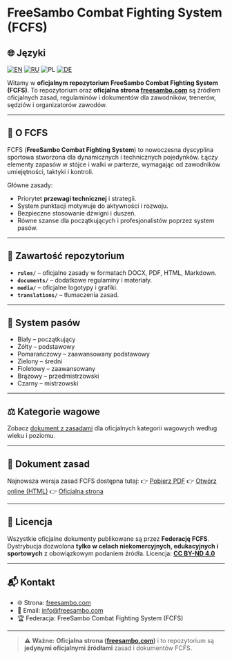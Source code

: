 # FreeSambo Combat Fighting System (FCFS)

## 🌐 Języki
[![EN](https://img.shields.io/badge/English-EN-blue)](./README.md)
[![RU](https://img.shields.io/badge/Русский-RU-red)](./README.ru.md)
![PL](https://img.shields.io/badge/Polski-PL-green)
[![DE](https://img.shields.io/badge/Deutsch-DE-yellow)](./README.de.md)

Witamy w **oficjalnym repozytorium FreeSambo Combat Fighting System (FCFS)**.
To repozytorium oraz **oficjalna strona [freesambo.com](https://freesambo.com)** są źródłem oficjalnych zasad, regulaminów i dokumentów dla zawodników, trenerów, sędziów i organizatorów zawodów.

---

## 📖 O FCFS
FCFS (**FreeSambo Combat Fighting System**) to nowoczesna dyscyplina sportowa stworzona dla dynamicznych i technicznych pojedynków.
Łączy elementy zapasów w stójce i walki w parterze, wymagając od zawodników umiejętności, taktyki i kontroli.

Główne zasady:
- Priorytet **przewagi technicznej** i strategii.
- System punktacji motywuje do aktywności i rozwoju.
- Bezpieczne stosowanie dźwigni i duszeń.
- Równe szanse dla początkujących i profesjonalistów poprzez system pasów.

---

## 📂 Zawartość repozytorium
- **`rules/`** – oficjalne zasady w formatach DOCX, PDF, HTML, Markdown.
- **`documents/`** – dodatkowe regulaminy i materiały.
- **`media/`** – oficjalne logotypy i grafiki.
- **`translations/`** – tłumaczenia zasad.

---

## 🥋 System pasów
- Biały – początkujący
- Żółty – podstawowy
- Pomarańczowy – zaawansowany podstawowy
- Zielony – średni
- Fioletowy – zaawansowany
- Brązowy – przedmistrzowski
- Czarny – mistrzowski

---

## ⚖️ Kategorie wagowe
Zobacz [dokument z zasadami](rules/) dla oficjalnych kategorii wagowych według wieku i poziomu.

---

## 📑 Dokument zasad
Najnowsza wersja zasad FCFS dostępna tutaj:
👉 [Pobierz PDF](rules/FCFS.RU.pdf)
👉 [Otwórz online (HTML)](rules/FCFS.RU.html)
👉 [Oficjalna strona](https://freesambo.com)

---

## 📜 Licencja
Wszystkie oficjalne dokumenty publikowane są przez **Federację FCFS**.
Dystrybucja dozwolona **tylko w celach niekomercyjnych, edukacyjnych i sportowych** z obowiązkowym podaniem źródła.
Licencja: **[CC BY-ND 4.0](https://creativecommons.org/licenses/by-nd/4.0/)**

---

## 📬 Kontakt
- 🌐 Strona: [freesambo.com](https://freesambo.com)
- 📧 Email: info@freesambo.com
- 🏆 Federacja: FreeSambo Combat Fighting System (FCFS)

---

> ⚠️ **Ważne:** **Oficjalna strona ([freesambo.com](https://freesambo.com))** i to repozytorium są **jedynymi oficjalnymi źródłami** zasad i dokumentów FCFS.
